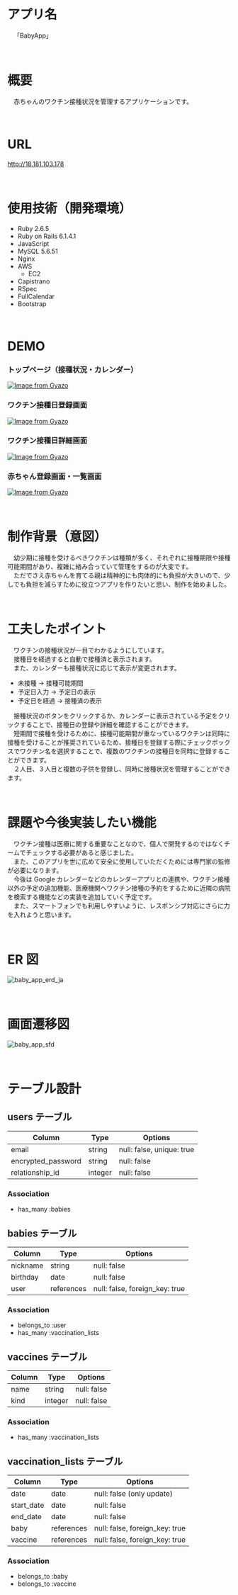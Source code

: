 # アプリ名

&emsp;「BabyApp」

<br>

# 概要

&emsp;赤ちゃんのワクチン接種状況を管理するアプリケーションです。

<br>

# URL

http://18.181.103.178

<br>

# 使用技術（開発環境）

- Ruby 2.6.5
- Ruby on Rails 6.1.4.1
- JavaScript
- MySQL 5.6.51
- Nginx
- AWS
  - EC2
- Capistrano
- RSpec
- FullCalendar
- Bootstrap

<br>

# DEMO

### トップページ（接種状況・カレンダー）

[![Image from Gyazo](https://i.gyazo.com/9ca329ccb3fcae73a5aaa25451b37a60.gif)](https://gyazo.com/9ca329ccb3fcae73a5aaa25451b37a60)
<br>

### ワクチン接種日登録画面

[![Image from Gyazo](https://i.gyazo.com/857336a302c5e9953abc88a5792bcfb5.gif)](https://gyazo.com/857336a302c5e9953abc88a5792bcfb5)

### ワクチン接種日詳細画面

[![Image from Gyazo](https://i.gyazo.com/a7abad3523251b1749491e760ab476c2.gif)](https://gyazo.com/a7abad3523251b1749491e760ab476c2)

### 赤ちゃん登録画面・一覧画面

[![Image from Gyazo](https://i.gyazo.com/eb8e00a1661f2b407673c2afdbf739e7.gif)](https://gyazo.com/eb8e00a1661f2b407673c2afdbf739e7)

<br>

# 制作背景（意図）

&emsp;幼少期に接種を受けるべきワクチンは種類が多く、それぞれに接種期限や接種可能期間があり、複雑に絡み合っていて管理をするのが大変です。
<br>
&emsp;ただでさえ赤ちゃんを育てる親は精神的にも肉体的にも負担が大きいので、少しでも負担を減らすために役立つアプリを作りたいと思い、制作を始めました。

<br>

# 工夫したポイント

&emsp;ワクチンの接種状況が一目でわかるようにしています。
<br>
&emsp;接種日を経過すると自動で接種済と表示されます。
<br>
&emsp;また、カレンダーも接種状況に応じて表示が変更されます。

- 未接種 → 接種可能期間
- 予定日入力 → 予定日の表示
- 予定日を経過 → 接種済の表示

&emsp;接種状況のボタンをクリックするか、カレンダーに表示されている予定をクリックすることで、接種日の登録や詳細を確認することができます。
<br>
&emsp;短期間で接種を受けるために、接種可能期間が重なっているワクチンは同時に接種を受けることが推奨されているため、接種日を登録する際にチェックボックスでワクチン名を選択することで、複数のワクチンの接種日を同時に登録することができます。
<br>
&emsp;２人目、３人目と複数の子供を登録し、同時に接種状況を管理することができます。

<br>

# 課題や今後実装したい機能

&emsp;ワクチン接種は医療に関する重要なことなので、個人で開発するのではなくチームでチェックする必要があると感じました。
<br>
&emsp;また、このアプリを世に広めて安全に使用していただくためには専門家の監修が必要になります。
<br>
&emsp;今後は Google カレンダーなどのカレンダーアプリとの連携や、ワクチン接種以外の予定の追加機能、医療機関へワクチン接種の予約をするために近隣の病院を検索する機能などの実装を追加していく予定です。
<br>
&emsp;また、スマートフォンでも利用しやすいように、レスポンシブ対応にさらに力を入れようと思います。

<br>

# ER 図

![baby_app_erd_ja](https://user-images.githubusercontent.com/87280711/144734717-0e6021e5-cd1f-475b-84da-b1d80114a4d9.png)

<br>

# 画面遷移図

![baby_app_sfd](https://user-images.githubusercontent.com/87280711/144734735-199df7ea-a56c-47ef-9814-5ea57ffb637c.png)

<br>

# テーブル設計

## users テーブル

| Column             | Type    | Options                   |
| ------------------ | ------- | ------------------------- |
| email              | string  | null: false, unique: true |
| encrypted_password | string  | null: false               |
| relationship_id    | integer | null: false               |

### Association

- has_many :babies

## babies テーブル

| Column   | Type       | Options                        |
| -------- | ---------- | ------------------------------ |
| nickname | string     | null: false                    |
| birthday | date       | null: false                    |
| user     | references | null: false, foreign_key: true |

### Association

- belongs_to :user
- has_many :vaccination_lists

## vaccines テーブル

| Column | Type    | Options     |
| ------ | ------- | ----------- |
| name   | string  | null: false |
| kind   | integer | null: false |

### Association

- has_many :vaccination_lists

## vaccination_lists テーブル

| Column     | Type       | Options                        |
| ---------- | ---------- | ------------------------------ |
| date       | date       | null: false (only update)      |
| start_date | date       | null: false                    |
| end_date   | date       | null: false                    |
| baby       | references | null: false, foreign_key: true |
| vaccine    | references | null: false, foreign_key: true |

### Association

- belongs_to :baby
- belongs_to :vaccine
